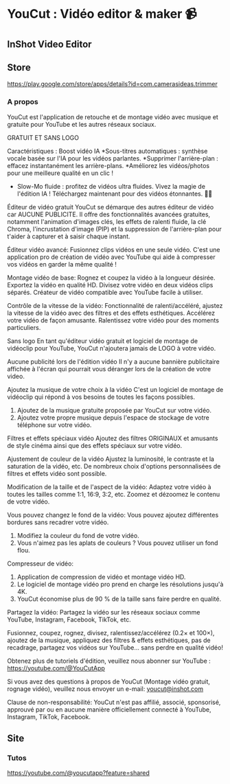 # YouCut : Vidéo editor & maker 📹

## InShot Video Editor 


## Store 
https://play.google.com/store/apps/details?id=com.camerasideas.trimmer

### A propos 
YouCut est l'application de retouche et de montage vidéo avec musique et gratuite pour YouTube et les autres réseaux sociaux. 

GRATUIT ET SANS LOGO 

Caractéristiques : 
Boost vidéo IA 
*Sous-titres automatiques : synthèse vocale basée sur l'IA pour les vidéos parlantes. 
*Supprimer l'arrière-plan : effacez instantanément les arrière-plans. 
*Améliorez les vidéos/photos pour une meilleure qualité en un clic ! 
* Slow-Mo fluide : profitez de vidéos ultra fluides. 
Vivez la magie de l'édition IA ! Téléchargez maintenant pour des vidéos étonnantes. 🚀✨ 

Éditeur de vidéo gratuit 
YouCut se démarque des autres éditeur de vidéo car AUCUNE PUBLICITE. 
Il offre des fonctionnalités avancées gratuites, notamment l'animation d'images clés, les effets de ralenti fluide, la clé Chroma, l'incrustation d'image (PIP) et la suppression de l'arrière-plan pour t'aider à capturer et à saisir chaque instant. 

Éditeur vidéo avancé: 
Fusionnez clips vidéos en une seule vidéo. C'est une application pro de création de vidéo avec YouTube qui aide à compresser vos vidéos en garder la même qualité ! 

Montage vidéo de base: 
Rognez et coupez la vidéo à la longueur désirée. Exportez la vidéo en qualité HD. Divisez votre vidéo en deux vidéos clips séparés. Créateur de vidéo compatible avec YouTube facile à utiliser. 

Contrôle de la vitesse de la vidéo: 
Fonctionnalité de ralenti/accéléré, ajustez la vitesse de la vidéo avec des filtres et des effets esthétiques. 
Accélérez votre vidéo de façon amusante. 
Ralentissez votre vidéo pour des moments particuliers. 

Sans logo 
En tant qu'éditeur vidéo gratuit et logiciel de montage de vidéoclip pour YouTube, YouCut n'ajoutera jamais de LOGO à votre vidéo. 

Aucune publicité lors de l'édition vidéo 
Il n'y a aucune bannière publicitaire affichée à l'écran qui pourrait vous déranger lors de la création de votre video. 

Ajoutez la musique de votre choix à la vidéo 
C'est un logiciel de montage de vidéoclip qui répond à vos besoins de toutes les façons possibles. 
1. Ajoutez de la musique gratuite proposée par YouCut sur votre vidéo. 
2. Ajoutez votre propre musique depuis l'espace de stockage de votre téléphone sur votre vidéo. 

Filtres et effets spéciaux vidéo 
Ajoutez des filtres ORIGINAUX et amusants de style cinéma ainsi que des effets spéciaux sur votre vidéo. 

Ajustement de couleur de la vidéo 
Ajustez la luminosité, le contraste et la saturation de la vidéo, etc. De nombreux choix d'options personnalisées de filtres et effets vidéo sont possible. 

Modification de la taille et de l'aspect de la vidéo: 
Adaptez votre vidéo à toutes les tailles comme 1:1, 16:9, 3:2, etc. Zoomez et dézoomez le contenu de votre vidéo. 

Vous pouvez changez le fond de la vidéo: 
Vous pouvez ajoutez différentes bordures sans recadrer votre vidéo. 
1. Modifiez la couleur du fond de votre vidéo. 
2. Vous n'aimez pas les aplats de couleurs ? Vous pouvez utiliser un fond flou. 

Compresseur de vidéo: 
1. Application de compression de vidéo et montage vidéo HD. 
2. Le logiciel de montage vidéo pro prend en charge les résolutions jusqu'à 4K. 
3. YouCut économise plus de 90 % de la taille sans faire perdre en qualité. 

Partagez la vidéo: 
Partagez la vidéo sur les réseaux sociaux comme YouTube, Instagram, Facebook, TikTok, etc. 

Fusionnez, coupez, rognez, divisez, ralentissez/accélérez (0.2× et 100×), ajoutez de la musique, appliquez des filtres & effets esthétiques, pas de recadrage, partagez vos vidéos sur YouTube... sans perdre en qualité vidéo! 

Obtenez plus de tutoriels d'édition, veuillez nous abonner sur YouTube : https://youtube.com/@YouCutApp 

Si vous avez des questions à propos de YouCut (Montage vidéo gratuit, rognage vidéo), veuillez nous envoyer un e-mail: youcut@inshot.com 

Clause de non-responsabilité: 
YouCut n'est pas affilié, associé, sponsorisé, approuvé par ou en aucune manière officiellement connecté à YouTube, Instagram, TikTok, Facebook.


## Site

### Tutos
https://youtube.com/@youcutapp?feature=shared
